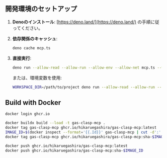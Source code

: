 ## 開発環境のセットアップ

1. **Denoのインストール**: [https://deno.land/](https://deno.land/)
   の手順に従ってください。
2. **依存関係のキャッシュ**:
   ```bash
   deno cache mcp.ts
   ```
3. **直接実行**:
   ```bash
   deno run --allow-read --allow-run --allow-env --allow-net mcp.ts --workspacedir /path/to/project
   ```
   
   または、環境変数を使用:
   ```bash
   WORKSPACE_DIR=/path/to/project deno run --allow-read --allow-run --allow-env --allow-net mcp.ts
   ```

## Build with Docker

```bash
docker login ghcr.io

docker buildx build --load -t gas-clasp-mcp .
docker tag gas-clasp-mcp ghcr.io/hikaruegashira/gas-clasp-mcp:latest
IMAGE_ID=$(docker inspect --format='{{.Id}}' gas-clasp-mcp | cut -d':' -f2 | head -c 12)
docker tag gas-clasp-mcp ghcr.io/hikaruegashira/gas-clasp-mcp:sha-$IMAGE_ID

docker push ghcr.io/hikaruegashira/gas-clasp-mcp:latest
docker push ghcr.io/hikaruegashira/gas-clasp-mcp:sha-$IMAGE_ID
```
